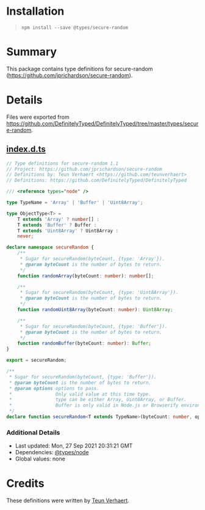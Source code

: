 # Installation
> `npm install --save @types/secure-random`

# Summary
This package contains type definitions for secure-random (https://github.com/jprichardson/secure-random).

# Details
Files were exported from https://github.com/DefinitelyTyped/DefinitelyTyped/tree/master/types/secure-random.
## [index.d.ts](https://github.com/DefinitelyTyped/DefinitelyTyped/tree/master/types/secure-random/index.d.ts)
````ts
// Type definitions for secure-random 1.1
// Project: https://github.com/jprichardson/secure-random
// Definitions by: Teun Verhaert <https://github.com/teunverhaert>
// Definitions: https://github.com/DefinitelyTyped/DefinitelyTyped

/// <reference types="node" />

type TypeName = 'Array' | 'Buffer' | 'Uint8Array';

type ObjectType<T> =
    T extends 'Array' ? number[] :
    T extends 'Buffer' ? Buffer :
    T extends 'Uint8Array' ? Uint8Array :
    never;

declare namespace secureRandom {
    /**
     * Sugar for secureRandom(byteCount, {type: 'Array'}).
     * @param byteCount is the number of bytes to return.
     */
    function randomArray(byteCount: number): number[];

    /**
     * Sugar for secureRandom(byteCount, {type: 'Uint8Array'}).
     * @param byteCount is the number of bytes to return.
     */
    function randomUint8Array(byteCount: number): Uint8Array;

    /**
     * Sugar for secureRandom(byteCount, {type: 'Buffer'}).
     * @param byteCount is the number of bytes to return.
     */
    function randomBuffer(byteCount: number): Buffer;
}

export = secureRandom;

/**
 * Sugar for secureRandom(byteCount, {type: 'Buffer'}).
 * @param byteCount is the number of bytes to return.
 * @param options options to pass.
 *                Only valid value at this time type.
 *                type can be either Array, Uint8Array, or Buffer.
 *                Buffer is only valid in Node.js or Browserify environments - it will throw an error otherwise.
 */
declare function secureRandom<T extends TypeName>(byteCount: number, options: { type: T }): ObjectType<T>;

````

### Additional Details
 * Last updated: Mon, 27 Sep 2021 20:31:21 GMT
 * Dependencies: [@types/node](https://npmjs.com/package/@types/node)
 * Global values: none

# Credits
These definitions were written by [Teun Verhaert](https://github.com/teunverhaert).
